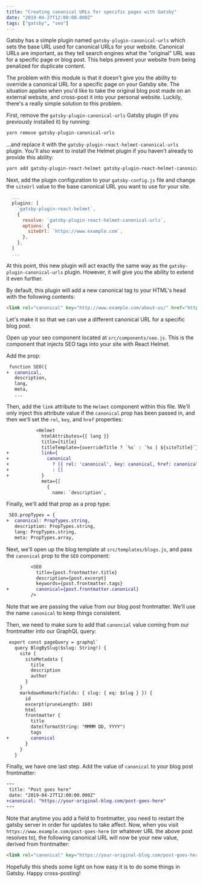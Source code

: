 ```yaml
---
title: "Creating canonical URLs for specific pages with Gatsby"
date: "2019-04-27T12:00:00.000Z"
tags: ["gatsby", "seo"]
---
```


Gatsby has a simple plugin named `gatsby-plugin-canonical-urls` which sets the base URL used for canonical URLs for your website. Canonical URLs are important, as they tell search engines what the "original" URL was for a specific page or blog post. This helps prevent your website from being penalized for duplicate content.

The problem with this module is that it doesn't give you the ability to override a canonical URL for a specific page on your Gatsby site. The situation applies when you'd like to take the original blog post made on an external website, and cross-post it into your personal website. Luckily, there's a really simple solution to this problem.

First, remove the `gatsby-plugin-canonical-urls` Gatsby plugin (if you previously installed it) by running:

```bash
yarn remove gatsby-plugin-canonical-urls
```

...and replace it with the `gatsby-plugin-react-helmet-canonical-urls` plugin. You'll also want to install the Helmet plugin if you haven't already to provide this ability:

```bash
yarn add gatsby-plugin-react-helmet gatsby-plugin-react-helmet-canonical-urls
```

Next, add the plugin configuration to your `gatsby-config.js` file and change the `siteUrl` value to the base canonical URL you want to use for your site.

```js
  ...
  plugins: [
    `gatsby-plugin-react-helmet`,
    {
      resolve: `gatsby-plugin-react-helmet-canonical-urls`,
      options: {
        siteUrl: `https://www.example.com`,
      },
    },
  ]
  ...
```

At this point, this new plugin will act exactly the same way as the `gatsby-plugin-canonical-urls` plugin. However, it will give you the ability to extend it even further.

By default, this plugin will add a new canonical tag to your HTML's head with the following contents:

```html
<link rel="canonical" key="http://www.example.com/about-us/" href="http://www.example.com/about-us/" data-react-helmet="true" />
```

Let's make it so that we can use a different canonical URL for a specific blog post.

Open up your seo component located at `src/components/seo.js`. This is the component that injects SEO tags into your site with React Helmet.

Add the prop:

```diff
 function SEO({
+  canonical,
   description,
   lang,
   meta,
   ...
```

Then, add the `link` attribute to the `Helmet` component within this file. We'll only inject this attribute value if the `canonical` prop has been passed in, and then we'll set the `rel`, `key`, and `href` properties:

```diff
           <Helmet
             htmlAttributes={{ lang }}
             title={title}
             titleTemplate={overrideTitle ? `%s` : `%s | ${siteTitle}`}
+            link={
+              canonical
+                ? [{ rel: 'canonical', key: canonical, href: canonical }]
+                : []
+            }
             meta={[
               {
                 name: `description`,
```

Finally, we'll add that prop as a prop type:

```diff
 SEO.propTypes = {
+  canonical: PropTypes.string,
   description: PropTypes.string,
   lang: PropTypes.string,
   meta: PropTypes.array,
```

Next, we'll open up the blog template at `src/templates/blogs.js`, and pass the `canonical` prop to the `SEO` component:

```diff
         <SEO
           title={post.frontmatter.title}
           description={post.excerpt}
           keywords={post.frontmatter.tags}
+          canonical={post.frontmatter.canonical}
         />
```

Note that we are passing the value from our blog post frontmatter. We'll use the name `canonical` to keep things consistent.

Then, we need to make sure to add that `canoncial` value coming from our frontmatter into our GraphQL query:

```diff
 export const pageQuery = graphql`
   query BlogBySlug($slug: String!) {
     site {
       siteMetadata {
         title
         description
         author
       }
     }
     markdownRemark(fields: { slug: { eq: $slug } }) {
       id
       excerpt(pruneLength: 160)
       html
       frontmatter {
         title
         date(formatString: "MMMM DD, YYYY")
         tags
+        canonical
       }
     }
   }
  ```

Finally, we have one last step. Add the value of `canonical` to your blog post frontmatter:

```diff 
---
 title: "Post goes here"
 date: "2019-04-27T12:00:00.000Z"
+canonical: "https://your-original-blog.com/post-goes-here"
---
```

Note that anytime you add a field to frontmatter, you need to restart the gatsby server in order for updates to take affect. Now, when you visit `https://www.example.com/post-goes-here` (or whatever URL the above post resolves to), the following canonical URL will now be your new value, derived from frontmatter:

```html
<link rel="canonical" key="https://your-original-blog.com/post-goes-here" href="https://your-original-blog.com/post-goes-here" data-react-helmet="true" />
```

Hopefully this sheds some light on how easy it is to do some things in Gatsby. Happy cross-posting!
